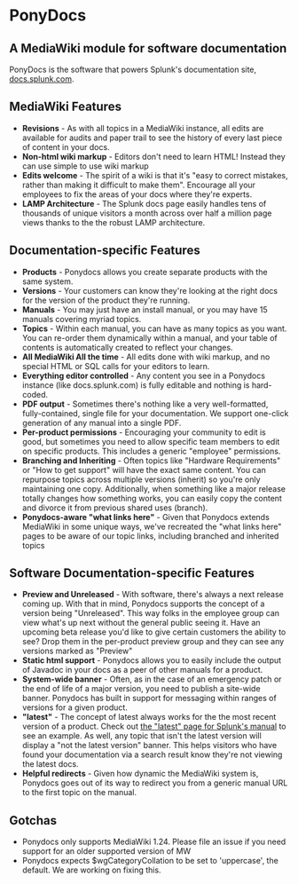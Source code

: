PonyDocs
========

A MediaWiki module for software documentation
---------------------------------------------

PonyDocs is the software that powers Splunk's documentation site, [docs.splunk.com](http://docs.splunk.com).

MediaWiki Features
------------------

* **Revisions** - As with all topics in a MediaWiki instance, all edits are available for audits and paper trail
  to see the history of every last piece of content in your docs.
* **Non-html wiki markup** - Editors don't need to learn HTML! Instead they can use simple to use wiki markup
* **Edits welcome** - The spirit of a wiki is that it's "easy to correct mistakes, rather than making it difficult to make them". 
  Encourage all your employees to fix the areas of your docs where they're experts.
* **LAMP Architecture** - The Splunk docs page easily handles tens of thousands of unique visitors a month 
  across over half a million page views thanks to the the robust LAMP architecture.

Documentation-specific Features
-------------------------------

* **Products** - Ponydocs allows you create separate products with the same system.
* **Versions** - Your customers can know they're looking at the right docs for the version of the product 
  they're running.
* **Manuals** - You may just have an install manual, or you may have 15 manuals covering myriad topics.
* **Topics** - Within each manual, you can have as many topics as you want. 
  You can re-order them dynamically within a manual, and your table of contents is automatically created to reflect your changes.
* **All MediaWiki All the time** - All edits done with wiki markup, and no special HTML or SQL calls for your editors to learn.
* **Everything editor controlled** - Any content you see in a Ponydocs instance (like docs.splunk.com) is fully editable
  and nothing is hard-coded.
* **PDF output** - Sometimes there's nothing like a very well-formatted, fully-contained, single file for your documentation.
  We support one-click generation of any manual into a single PDF.
* **Per-product permissions** - Encouraging your community to edit is good, but sometimes you need to allow specific team members
  to edit on specific products. This includes a generic "employee" permissions.
* **Branching and Inheriting** - Often topics like "Hardware Requirements" or "How to get support" will have the exact same content.
  You can repurpose topics across multiple versions (inherit) so you're only maintaining one copy.
  Additionally, when something like a major release totally changes how something works,
  you can easily copy the content and divorce it from previous shared uses (branch).
* **Ponydocs-aware "what links here"** - Given that Ponydocs extends MediaWiki in some unique ways,
  we've recreated the "what links here" pages to be aware of our topic links, including branched and inherited topics

Software Documentation-specific Features
----------------------------------------

* **Preview and Unreleased** - With software, there's always a next release coming up.
  With that in mind, Ponydocs supports the concept of a version being "Unreleased".
  This way folks in the employee group can view what's up next without the general public seeing it.
  Have an upcoming beta release you'd like to give certain customers the ability to see?
  Drop them in the per-product preview group and they can see any versions marked as "Preview"
* **Static html support** - Ponydocs allows you to easily include the output of Javadoc in your docs
  as a peer of other manuals for a product.
* **System-wide banner** - Often, as in the case of an emergency patch or the end of life of a major version,
  you need to publish a site-wide banner.
  Ponydocs has built in support for messaging within ranges of versions for a given product.
* **"latest"** - The concept of latest always works for the the most recent version of a product.
  Check out [the "latest" page for Splunk's manual](http://docs.splunk.com/Documentation/Splunk/latest) to see an example.
  As well, any topic that isn't the latest version will display a "not the latest version" banner.
  This helps visitors who have found your documentation via a search result know they're not viewing the latest docs.
* **Helpful redirects** - Given how dynamic the MediaWiki system is, Ponydocs goes out of its way to redirect you
  from a generic manual URL to the first topic on the manual.

Gotchas
-------

* Ponydocs only supports MediaWiki 1.24. Please file an issue if you need support for an older supported version of MW
* Ponydocs expects $wgCategoryCollation to be set to 'uppercase', the default. We are working on fixing this.